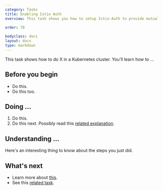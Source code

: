 ```yaml
---
category: Tasks
title: Enabling Istio Auth
overview: This task shows you how to setup Istio-Auth to provide mutual TLS authentication between services.
  
order: 70

bodyclass: docs
layout: docs
type: markdown
---
```


This task shows how to do X in a Kubernetes cluster. You'll learn
how to ...


## Before you begin
* Do this.
* Do this too.

## Doing ...

1. Do this.
1. Do this next. Possibly read this [related explanation](...).



## Understanding ...

Here's an interesting thing to know about the steps you just did.


## What's next
* Learn more about [this](...).
* See this [related task](...).



